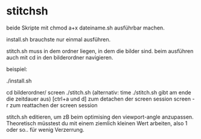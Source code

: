 stitchsh
=======

beide Skripte mit chmod a+x dateiname.sh ausführbar machen.

install.sh brauchste nur einmal ausführen.

stitch.sh muss in dem ordner liegen, in dem die bilder sind. beim
ausführen auch mit cd in den bilderordner navigieren.

beispiel:

./install.sh

cd bilderordner/
screen
./stitch.sh   (alternativ: time ./stitch.sh   gibt am ende die zeitdauer aus)
[ctrl+a und d]  zum detachen der screen session
screen -r zum reattachen der screen session

stitch.sh editieren, um zB beim optimising den viewport-angle
anzupassen. Theoretisch müsstest du mit einem ziemlich kleinen Wert
arbeiten, also 1 oder so.. für wenig Verzerrung.
